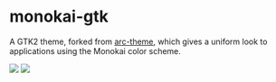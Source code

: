 # monokai-gtk
A GTK2 theme, forked from [arc-theme](https://github.com/horst3180/arc-theme), which gives a uniform look to applications using the Monokai color scheme.

![](http://i.imgur.com/UwEmPnP.png)
![](http://i.imgur.com/TGX3LCv.png)